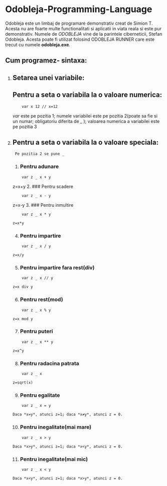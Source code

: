 # Odobleja-Programming-Language

   Odobleja este un limbaj de programare demonstrativ creat de Simion T. Acesta nu are foarte multe functionalitati si aplicatii in viata reala si este pur demonstrativ. Numele de *ODOBLEJA* vine de la parintele ciberneticii, Stefan Odobleja. Acesta poate fi utilizat folosind ODOBLEJA RUNNER care este trecut cu numele **odobleja.exe**.

## Cum programez- sintaxa:
 1. ## Setarea unei variabile:
    ##   Pentru a seta o variabila la o valoare numerica:
      ```odobleja
          var x 12 // x=12
       ```
      *var* este pe pozitia 1; numele variabilei este pe pozitia 2(poate sa fie si un numar; obligatoriu diferita de *_* ); valoarea numerica a variabilei este pe pozitia 3
 2. ##   Pentru a seta o variabila la o valoare speciala:

         Pe pozitia 2 se pune _ 

      1. ###     Pentru adunare
      ```odobleja
          var z _ x + y   
       ```
       z=x+y
      2. ###     Pentru scadere
      ```odobleja
          var z _ x - y   
       ```
       z=x-y
     3.  ###     Pentru inmultire
      ```odobleja
          var z _ x * y   
       ```
        z=x*y
      4. ###     Pentru impartire
      ```odobleja
          var z _ x / y   
       ```
        z=x/y
     5.  ###     Pentru impartire fara rest(div)
      ```odobleja
          var z _ x // y   
       ```
        z=x div y
      6. ###     Pentru rest(mod)
      ```odobleja
          var z _ x % y    
       ```
        z=x mod y
      7. ###     Pentru puteri
      ```odobleja
          var z _ x ** y   
       ```
        z=x^y
      8. ###     Pentru radacina patrata
      ```odobleja
          var z _ x     
       ```
        z=sqrt(x)
      9. ###     Pentru egalitate
      ```odobleja
          var z _ x = y    
       ```
        Daca *x=y*, atunci z=1; daca *x≠y*, atunci z = 0.
     10. ###     Pentru inegalitate(mai mare)
      ```odobleja
          var z _ x > y    
       ```
        Daca *x>y*, atunci z=1; daca *x<y*, atunci z = 0.
    11.  ###     Pentru inegalitate(mai mic)
      ```odobleja
          var z _ x < y    
       ```
        Daca *x<y*, atunci z=1; daca *x>y*, atunci z = 0.
